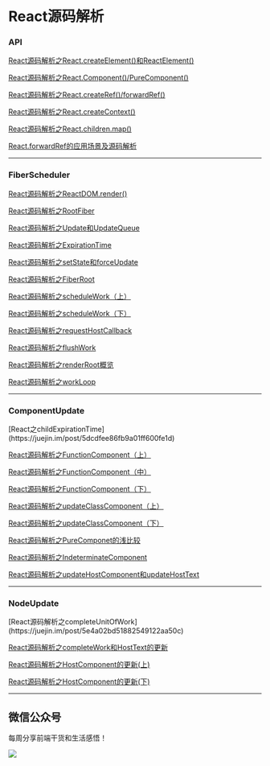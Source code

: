 <h1>React源码解析</h1>
<h3>API</h3>

[React源码解析之React.createElement()和ReactElement()](https://juejin.im/post/5d2b0763f265da1bd14686c5)

[React源码解析之React.Component()/PureComponent()](https://juejin.im/post/5d2e754f6fb9a07f070e600e)

[React源码解析之React.createRef()/forwardRef()](https://juejin.im/post/5d39afe65188257dc103e9f5)

[React源码解析之React.createContext()](https://juejin.im/post/5d3efff3e51d4561a34618c0)

[React源码解析之React.children.map()](https://juejin.im/post/5d46b71a6fb9a06b0c084acd)

[React.forwardRef的应用场景及源码解析](https://juejin.im/post/5e52263de51d4526dd1ea1fe)

***
<h3>FiberScheduler</h3>

[React源码解析之ReactDOM.render()](https://juejin.im/post/5d535e7be51d45620771f0b2)

[React源码解析之RootFiber](https://juejin.im/post/5d5aa4695188257573635a0d)

[React源码解析之Update和UpdateQueue](https://juejin.im/post/5d62645bf265da03ec2e6f33)

[React源码解析之ExpirationTime](https://juejin.im/post/5d6a572ce51d4561fa2ec0bc)

[React源码解析之setState和forceUpdate](https://juejin.im/post/5d705e555188255457502380)

[React源码解析之FiberRoot](https://juejin.im/post/5d75a66ce51d4561e84fcc9b)

[React源码解析之scheduleWork（上）](https://juejin.im/post/5d7fa983f265da03cf7ac048)

[React源码解析之scheduleWork（下）](https://juejin.im/post/5d885b75f265da03e83baaa7)

[React源码解析之requestHostCallback](https://juejin.im/post/5da2d5725188252a923a8ec5)

[React源码解析之flushWork](https://juejin.im/post/5dad45575188256ad9347402)

[React源码解析之renderRoot概览](https://juejin.im/post/5db7f39f6fb9a0207f102ee7)

[React源码解析之workLoop](https://juejin.im/post/5dcc17b26fb9a02b6a6ff999)

***
<h3>ComponentUpdate</h3>
[React之childExpirationTime](https://juejin.im/post/5dcdfee86fb9a01ff600fe1d)

[React源码解析之FunctionComponent（上）](https://juejin.im/post/5ddbe114e51d45231e010c75)

[React源码解析之FunctionComponent（中）](https://juejin.im/post/5de8cf74f265da33ac2ce132)

[React源码解析之FunctionComponent（下）](https://juejin.im/post/5deb93976fb9a016464340b0)

[React源码解析之updateClassComponent（上）](https://juejin.im/post/5e1bc74ee51d45020837e8f4)

[React源码解析之updateClassComponent（下）](https://juejin.im/post/5e1d17e75188254dc022bbee)

[React源码解析之PureComponet的浅比较](https://juejin.im/post/5e2150535188254dbc25e6cf)

[React源码解析之IndeterminateComponent](https://juejin.im/post/5e26a131e51d453cf54449b5)

[React源码解析之updateHostComponent和updateHostText](https://juejin.im/post/5e398018f265da5765439b57)

***
<h3>NodeUpdate</h3>
[React源码解析之completeUnitOfWork](https://juejin.im/post/5e4a02bd51882549122aa50c)

[React源码解析之completeWork和HostText的更新](https://juejin.im/post/5e535d7e6fb9a07cbf46b282)

[React源码解析之HostComponent的更新(上)](https://juejin.im/post/5e5c5e1051882549003d1fc7)

[React源码解析之HostComponent的更新(下)](https://juejin.im/post/5e65f86f6fb9a07cdc600e09)
***
<h2>微信公众号</h2>

每周分享前端干货和生活感悟！

 ![](https://upload-images.jianshu.io/upload_images/5518628-d990fd52db10fd66.png?imageMogr2/auto-orient/strip%7CimageView2/2/w/1240)
